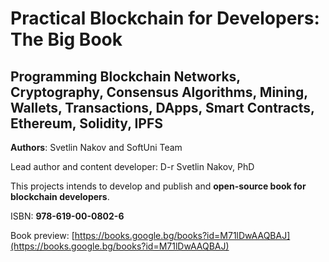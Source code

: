 # Practical Blockchain for Developers: The Big Book

## Programming Blockchain Networks, Cryptography, Consensus Algorithms, Mining, Wallets, Transactions, DApps, Smart Contracts, Ethereum, Solidity, IPFS

**Authors**: Svetlin Nakov and SoftUni Team

Lead author and content developer: D-r Svetlin Nakov, PhD

This projects intends to develop and publish and **open-source book for blockchain developers**.

ISBN: **978-619-00-0802-6**

Book preview: [https://books.google.bg/books?id=M71lDwAAQBAJ](https://books.google.bg/books?id=M71lDwAAQBAJ)

